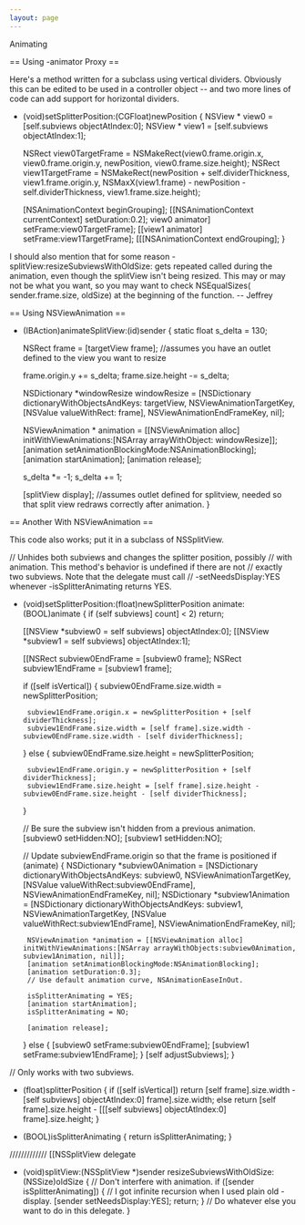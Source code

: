 ```yaml
---
layout: page
---
```


Animating



== Using     -animator Proxy ==

Here's a method written for a subclass using vertical dividers. Obviously this can be edited to be used in a controller object -- and two more lines of code can add support for horizontal dividers.

 - (void)setSplitterPosition:(CGFloat)newPosition
 {
     NSView * view0 = [self.subviews objectAtIndex:0];
     NSView * view1 = [self.subviews objectAtIndex:1];
     
     NSRect view0TargetFrame = NSMakeRect(view0.frame.origin.x, view0.frame.origin.y, newPosition, view0.frame.size.height);
     NSRect view1TargetFrame = NSMakeRect(newPosition + self.dividerThickness, view1.frame.origin.y, NSMaxX(view1.frame) - newPosition - self.dividerThickness, view1.frame.size.height);
     
     [NSAnimationContext beginGrouping];
     [[NSAnimationContext currentContext] setDuration:0.2];
     view0 animator] setFrame:view0TargetFrame];
     [[view1 animator] setFrame:view1TargetFrame];
     [[[NSAnimationContext endGrouping];
 }


I should also mention that for some reason -splitView:resizeSubviewsWithOldSize: gets repeated called during the animation, even though the splitView isn't being resized. This may or may not be what you want, so you may want to check NSEqualSizes( sender.frame.size, oldSize) at the beginning of the function.
-- Jeffrey



== Using NSViewAnimation ==

 - (IBAction)animateSplitView:(id)sender
 {
     static float s_delta = 130;
 
     NSRect frame = [targetView frame]; //assumes you have an outlet defined to the view you want to resize
  
     frame.origin.y += s_delta;
     frame.size.height -= s_delta;
 
     NSDictionary *windowResize windowResize = [NSDictionary dictionaryWithObjectsAndKeys:
         targetView, NSViewAnimationTargetKey, 
         [NSValue valueWithRect: frame],
         NSViewAnimationEndFrameKey,
         nil];
 
     NSViewAnimation * animation = [[NSViewAnimation alloc] initWithViewAnimations:[NSArray arrayWithObject: windowResize]];
     [animation setAnimationBlockingMode:NSAnimationBlocking];
     [animation startAnimation];
     [animation release];
 
     s_delta *= -1;
     s_delta += 1;
 
     [splitView display]; //assumes outlet defined for splitview, needed so that split view redraws correctly after animation.
 }




== Another With NSViewAnimation ==

This code also works; put it in a subclass of NSSplitView.

 // Unhides both subviews and changes the splitter position, possibly
 // with animation. This method's behavior is undefined if there are not
 // exactly two subviews. Note that the delegate must call
 // -setNeedsDisplay:YES whenever -isSplitterAnimating returns YES.
 
 - (void)setSplitterPosition:(float)newSplitterPosition animate:(BOOL)animate
 {
    if (self subviews] count] < 2)
        return;
 
    [[NSView *subview0 = self subviews] objectAtIndex:0];
    [[NSView *subview1 = self subviews] objectAtIndex:1];
 
    [[NSRect subview0EndFrame = [subview0 frame];
    NSRect subview1EndFrame = [subview1 frame];
 
    if ([self isVertical]) {
        subview0EndFrame.size.width = newSplitterPosition;
 
        subview1EndFrame.origin.x = newSplitterPosition + [self dividerThickness];
        subview1EndFrame.size.width = [self frame].size.width - subview0EndFrame.size.width - [self dividerThickness];
    } else {
        subview0EndFrame.size.height = newSplitterPosition;
 
        subview1EndFrame.origin.y = newSplitterPosition + [self dividerThickness];
        subview1EndFrame.size.height = [self frame].size.height - subview0EndFrame.size.height - [self dividerThickness];
    }
 
    // Be sure the subview isn't hidden from a previous animation.
    [subview0 setHidden:NO];
    [subview1 setHidden:NO];
 
    // Update subviewEndFrame.origin so that the frame is positioned
    if (animate) {
        NSDictionary *subview0Animation = [NSDictionary dictionaryWithObjectsAndKeys:
            subview0, NSViewAnimationTargetKey,
            [NSValue valueWithRect:subview0EndFrame], NSViewAnimationEndFrameKey, nil];
        NSDictionary *subview1Animation = [NSDictionary dictionaryWithObjectsAndKeys:
            subview1, NSViewAnimationTargetKey,
            [NSValue valueWithRect:subview1EndFrame], NSViewAnimationEndFrameKey, nil];
 
        NSViewAnimation *animation = [[NSViewAnimation alloc] initWithViewAnimations:[NSArray arrayWithObjects:subview0Animation, subview1Animation, nil]];
        [animation setAnimationBlockingMode:NSAnimationBlocking];
        [animation setDuration:0.3];
        // Use default animation curve, NSAnimationEaseInOut.
 
        isSplitterAnimating = YES;
        [animation startAnimation];
        isSplitterAnimating = NO;
 
        [animation release];
    } else {
        [subview0 setFrame:subview0EndFrame];
        [subview1 setFrame:subview1EndFrame];
    }
    [self adjustSubviews];
 }
 
 // Only works with two subviews.
 - (float)splitterPosition
 {
     if ([self isVertical])
         return [self frame].size.width - [self subviews] objectAtIndex:0] frame].size.width;
     else
         return [self frame].size.height - [[[self subviews] objectAtIndex:0] frame].size.height;
 }
 
 - (BOOL)isSplitterAnimating {
    return isSplitterAnimating;
 }
 
 ///////////// [[NSSplitView delegate
 
 - (void)splitView:(NSSplitView *)sender resizeSubviewsWithOldSize:(NSSize)oldSize {
    // Don't interfere with animation.
    if ([sender isSplitterAnimating]) {
        // I got infinite recursion when I used plain old -display.
        [sender setNeedsDisplay:YES];
        return;
    }
    // Do whatever else you want to do in this delegate.
 }
